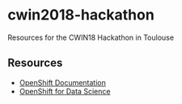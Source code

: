 # cwin2018-hackathon
Resources for the CWIN18 Hackathon in Toulouse

## Resources

* [OpenShift Documentation](https://docs.openshift.com/container-platform/3.10/welcome/index.html)
* [OpenShift for Data Science](https://github.com/redhat-capgemini-exchange/cwin2018-hackathon/blob/master/reference/openshift_data_science.md)
